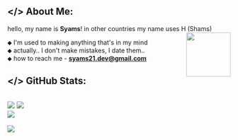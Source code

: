 ## </> About Me:
hello, my name is **Syams**! in other countries my name uses H (Shams)<br>
<img align="right" width="100" src="https://media.tenor.com/voem0bj7Y68AAAAj/idea-mafumafu.gif">

⬥ I'm used to making anything that's in my mind<br>
⬥ actually.. I don't make mistakes, I date them..<br>
⬥ how to reach me -  **syams21.dev@gmail.com**<br>

## </> GitHub Stats:
![](https://github-readme-streak-stats.herokuapp.com/?user=syams21&theme=omni&hide_border=true&card_width=415)
![](https://github-readme-stats.vercel.app/api?username=syams21&theme=omni&hide_border=true&include_all_commits=false&count_private=false&card_width=415)<br/>
![](https://github-readme-stats.vercel.app/api/top-langs/?username=syams21&theme=omni&hide_border=true&include_all_commits=false&count_private=false&layout=compact&card_width=415)
---
[![](https://visitcount.itsvg.in/api?id=syams21&icon=5&color=12)](https://visitcount.itsvg.in)
